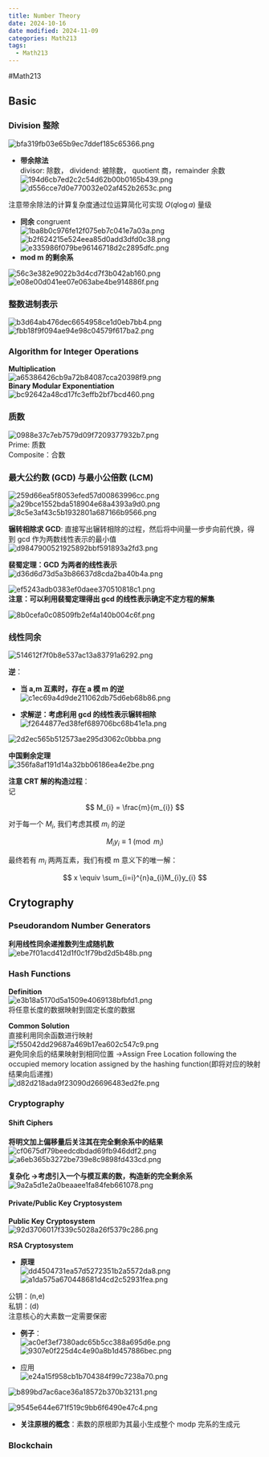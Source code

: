 ```yaml
---
title: Number Theory
date: 2024-10-16
date modified: 2024-11-09
categories: Math213
tags:
  - Math213
---
```

#Math213 

## Basic

### Division 整除

![bfa319fb03e65b9ec7ddef185c65366.png](https://s2.loli.net/2024/10/16/dBu8f5FnrUITiet.png)
- **带余除法**  
divisor: 除数， dividend: 被除数， quotient 商，remainder 余数  
![194d6cb7ed2c2c54d62b00b0165b439.png](https://s2.loli.net/2024/10/16/A4hgZlYRsMJvyIQ.png)  
![d556cce7d0e770032e02af452b2653c.png](https://s2.loli.net/2024/10/16/hL3lQM5sHf1BZTq.png)

注意带余除法的计算复杂度通过位运算简化可实现 $O(q\log a)$ 量级

- **同余** congruent  
![1ba8b0c976fe12f075eb7c041e7a03a.png](https://s2.loli.net/2024/10/16/9dvMlOFuSqwDCU7.png)  
![b2f624215e524eea85d0add3dfd0c38.png](https://s2.loli.net/2024/10/16/spVjtLFnkTD9WcZ.png)  
![e335986f079be96146718d2c2895dfc.png](https://s2.loli.net/2024/10/16/wmhj25QLPrTeKAB.png)
- **mod m 的剩余系**

 ![56c3e382e9022b3d4cd7f3b042ab160.png](https://s2.loli.net/2024/10/16/aTJO23Qp1gw9xto.png)  
![e08e00d041ee07e063abe4be914886f.png](https://s2.loli.net/2024/10/16/mYVPu5IABoOr23c.png)

### 整数进制表示

![b3d64ab476dec6654958ce1d0eb7bb4.png](https://s2.loli.net/2024/10/16/xDA3Lm8z4v65tnP.png)  
![fbb18f9f094ae94e98c04579f617ba2.png](https://s2.loli.net/2024/10/16/HzXmBENq8OcZKnd.png)

### Algorithm for Integer Operations

**Multiplication**  
![a65386426cb9a72b84087cca20398f9.png](https://s2.loli.net/2024/10/16/lMORCZfNXbh27rA.png)  
**Binary  Modular Exponentiation**  
![bc92642a48cd17fc3effb2bf7bcd460.png](https://s2.loli.net/2024/10/16/NKRMJO86HWtI4sq.png)

### 质数

![0988e37c7eb7579d09f7209377932b7.png](https://s2.loli.net/2024/10/16/Rnq8tEKOirsdgBz.png)  
Prime: 质数  
Composite：合数

### 最大公约数 (GCD) 与最小公倍数 (LCM)

![259d66ea5f8053efed57d00863996cc.png](https://s2.loli.net/2024/10/16/bAsx42X9Dnyfjv6.png)  
![a29bce1552bda518904e68a4393a9d0.png](https://s2.loli.net/2024/10/16/NOqBC6UsyHrZAJT.png)  
![8c5e3af43c5b1932801a687166b9566.png](https://s2.loli.net/2024/10/16/PAH6QCoRJlxfvS8.png)

**辗转相除求 GCD**: 直接写出辗转相除的过程，然后将中间量一步步向前代换，得到 gcd 作为两数线性表示的最小值  
![d9847900521925892bbf591893a2fd3.png](https://s2.loli.net/2024/10/16/zdFMLNUPExOSlRe.png)

**裴蜀定理：GCD 为两者的线性表示**  
![d36d6d73d5a3b86637d8cda2ba40b4a.png](https://s2.loli.net/2024/10/16/FWGKlR6hYSiwszr.png)

![ef5243adb0383ef0daee370510818c1.png](https://s2.loli.net/2024/10/16/kGhoAtEMgeLNiCU.png)  
**注意：可以利用裴蜀定理得出 gcd 的线性表示确定不定方程的解集**


![8b0cefa0c08509fb2ef4a140b004c6f.png](https://s2.loli.net/2024/10/16/PmED5loxgNWbf73.png)

### 线性同余

![514612f7f0b8e537ac13a83791a6292.png](https://s2.loli.net/2024/10/16/VOCESTN7t3Ayghr.png)

**逆**：
- **当 a,m 互素时，存在 a 模 m 的逆**  
![c1ec69a4d9de211062db75d6eb68b86.png](https://s2.loli.net/2024/10/16/ejPh6IBHb9MrFEo.png)

- **求解逆：考虑利用 gcd 的线性表示辗转相除**  
![f2644877ed38fef689706bc68b41e1a.png](https://s2.loli.net/2024/10/16/nQiOao84wyGAfJP.png)


![2d2ec565b512573ae295d3062c0bbba.png](https://s2.loli.net/2024/10/16/whtXRJaPDEUKqTj.png)


**中国剩余定理**  
![356fa8af191d14a32bb06186ea4e2be.png](https://s2.loli.net/2024/10/16/RlAHdXWB2wSJyxi.png)

**注意 CRT 解的构造过程**：  
记

$$
M_{i} = \frac{m}{m_{i}}
$$

对于每一个 $M_{i}$, 我们考虑其模 $m_{i}$ 的逆

$$
M_{i}y_{i} \equiv 1 \pmod{m_{i}}
$$

最终若有 $m_{i}$ 两两互素，我们有模 m 意义下的唯一解：

$$
x \equiv \sum_{i=i}^{n}a_{i}M_{i}y_{i}
$$

## Crytography

### Pseudorandom Number Generators

**利用线性同余递推数列生成随机数**  
![ebe7f01acd412d1f0c1f79bd2d5b48b.png](https://s2.loli.net/2024/10/26/zhJyQvlTacuDfxM.png)

### Hash Functions

**Definition**  
![e3b18a5170d5a1509e4069138bfbfd1.png](https://s2.loli.net/2024/10/26/JwOKiblYZFqT18R.png)  
将任意长度的数据映射到固定长度的数据

**Common Solution**  
直接利用同余函数进行映射  
![f55042dd29687a469b17ea602c547c9.png](https://s2.loli.net/2024/10/26/aveTqZ2pHgwFYtr.png)  
避免同余后的结果映射到相同位置 ->Assign Free Location following the occupied memory location assigned by the hashing function(即将对应的映射结果向后递推)  
![d82d218ada9f23090d26696483ed2fe.png](https://s2.loli.net/2024/10/26/m6VeizGIKfjO3dL.png)

### Cryptography

#### Shift Ciphers

**将明文加上偏移量后关注其在完全剩余系中的结果**  
![cf0675df79beedcdbdad69fb946ddf2.png](https://s2.loli.net/2024/10/26/ugalMsb71hViIR9.png)  
![a6eb365b3272be739e8c9898fd433cd.png](https://s2.loli.net/2024/10/26/W5nMDIXByVFfCb6.png)

**复杂化 ->考虑引入一个与模互素的数，构造新的完全剩余系**  
![9a2a5d1e2a0beaaee1fa84feb661078.png](https://s2.loli.net/2024/10/26/oKymnWaEb9Bzdk5.png)

#### Private/Public Key Cryptosystem

**Public Key Cryptosystem**  
![92d3706017f339c5028a26f5379c286.png](https://s2.loli.net/2024/10/26/yLmr2Tu6xEegSpi.png)

**RSA Cryptosystem**
- **原理**  
![dd4504731ea57d5272351b2a5572da8.png](https://s2.loli.net/2024/10/27/Mv8Q217uFs9EnIK.png)  
![a1da575a670448681d4cd2c52931fea.png](https://s2.loli.net/2024/10/27/87bKeirvRwqjlfE.png)

公钥：(n,e)  
私钥：(d)  
注意核心的大素数一定需要保密

- **例子**：  
![ac0ef3ef7380adc65b5cc388a695d6e.png](https://s2.loli.net/2024/10/27/A56T2ZXP1OB8ona.png)  
![9307e0f225d4c4e90a8b1d457886bec.png](https://s2.loli.net/2024/10/27/Y6EakDGXhubNASz.png)

- 应用  
![e24a15f958cb1b704384f99c7238a70.png](https://s2.loli.net/2024/10/27/p8luY4jvmZwi5Sr.png)



![b899bd7ac6ace36a18572b370b32131.png](https://s2.loli.net/2024/10/27/EL7oNv1bQsgDcaS.png)

![9545e644e671f519c9bb6f6490e47c4.png](https://s2.loli.net/2024/10/27/JMyqG9YBiAVQSge.png)

- **关注原根的概念**：素数的原根即为其最小生成整个 modp 完系的生成元

### Blockchain